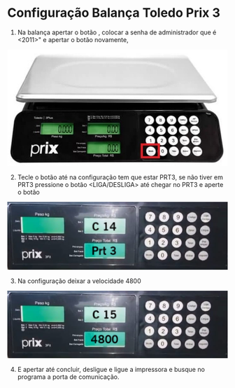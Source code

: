 # Configuração Balança Toledo Prix 3

1. Na balança apertar o botão <MODO>, colocar a senha de administrador que é <2011>" e apertar o botão <MODO> novamente,
  
![Isso é uma imagem](../Images/balança(1).jpg)
  
2. Tecle o botão <ENTER> até na configuração <C14> tem que estar PRT3, se não tiver em PRT3 pressione o botão <LIGA/DESLIGA> até chegar no PRT3 e aperte o botão <ENTER>

![Isso é uma imagem](../Images/Wpp.png)
  
3. Na configuração <C15> deixar a velocidade 4800
  
![Isso é uma imagem](../Images/Wpp2.png)

4. E apertar <MODO> até concluir, desligue e ligue a impressora e busque no programa a porta de comunicação.
  

